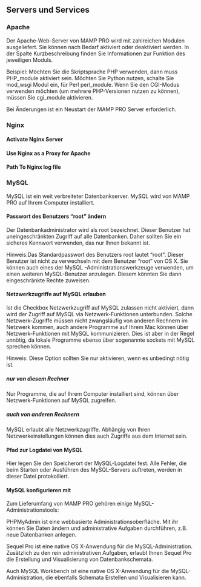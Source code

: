 ## Servers und Services

### Apache

Der Apache-Web-Server von MAMP PRO wird mit zahlreichen Modulen ausgeliefert. Sie können nach Bedarf aktiviert oder deaktiviert werden. In der Spalte Kurzbeschreibung finden Sie Informationen zur Funktion des jeweiligen Moduls.

Beispiel: Möchten Sie die Skriptsprache PHP verwenden, dann muss PHP_module aktiviert sein. Möchten Sie Python nutzen, schalte Sie mod_wsgi Modul ein, für Perl perl_module. Wenn Sie den CGI-Modus verwenden möchten (um mehrere PHP-Versionen nutzen zu können), müssen Sie cgi_module aktivieren.

Bei Änderungen ist ein Neustart der MAMP PRO Server erforderlich.

### Nginx

#### Activate Nginx Server

#### Use Nginx as a Proxy for Apache

#### Path To Nginx log file

### MySQL

MySQL ist ein weit verbreiteter Datenbankserver. MySQL wird von MAMP PRO auf Ihrem Computer installiert.

#### Passwort des Benutzers “root” ändern

Der Datenbankadministrator wird als root bezeichnet. Dieser Benutzer hat uneingeschränkten Zugriff auf alle Datenbanken. Daher sollten Sie ein sicheres Kennwort verwenden, das nur Ihnen bekannt ist.

Hinweis:Das Standardpasswort des Benutzers root lautet “root". Dieser Benutzer ist  nicht zu verwechseln mit dem Benutzer “root” von OS X. Sie können auch eines der MySQL -Administrationswerkzeuge verwenden, um einen weiteren MySQL-Benutzer anzulegen. Diesem könnten Sie dann eingeschränkte Rechte zuweisen.
 

#### Netzwerkzugriffe auf MySQL erlauben

Ist die Checkbox Netzwerkzugriff auf MySQL zulassen nicht aktiviert, dann wird der Zugriff auf MySQL via Netzwerk-Funktionen unterbunden. Solche Netzwerk-Zugriffe müssen nicht zwangsläufig von anderen Rechnern im Netzwerk kommen, auch andere Programme auf Ihrem Mac können über Netzwerk-Funktionen mit MySQL kommunizieren. Dies ist aber in der Regel unnötig, da lokale Programme ebenso über sogenannte sockets mit MySQL sprechen können.

 

Hinweis: Diese Option sollten Sie nur aktivieren, wenn es unbedingt nötig ist.
 

##### nur von diesem Rechner

Nur Programme, die auf Ihrem Computer installiert sind, können über Netzwerk-Funktionen auf MySQL zugreifen.

 

##### auch von anderen Rechnern

MySQL erlaubt alle Netzwerkzugriffe. Abhängig von Ihren Netzwerkeinstellungen können dies auch Zugriffe aus dem Internet sein.

 

#### Pfad zur Logdatei von MySQL

Hier legen Sie den Speicherort der MySQL-Logdatei fest. Alle Fehler, die beim Starten oder Ausführen des MySQL-Servers auftreten, werden in dieser Datei protokolliert.

 

#### MySQL konfigurieren mit

Zum Lieferumfang von MAMP PRO gehören einige MySQL-Administrationstools:

PHPMyAdmin ist eine webbasierte Administrationsoberfläche. Mit ihr können Sie Daten ändern und administrative Aufgaben durchführen, z.B. neue Datenbanken anlegen.

Sequel Pro ist eine native OS X-Anwendung für die MySQL-Administration. Zusätzlich zu den rein administrativen Aufgaben, erlaubt Ihnen Sequel Pro die Erstellung und Visualisierung von Datenbankschemata.

Auch MySQL Workbench ist eine native OS X-Anwendung für die MySQL-Administration, die ebenfalls Schemata Erstellen und Visualisieren kann.
